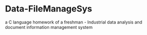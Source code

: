 # Data-FileManageSys
a C language homework of a freshman - Industrial data analysis and document information management system
